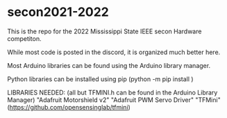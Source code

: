 # secon2021-2022

This is the repo for the 2022 Mississippi State IEEE secon Hardware competiton.

While most code is posted in the discord, it is organized much better here. 

Most Arduino libraries can be found using the Arduino library manager.

Python libraries can be installed using pip
(python -m pip install <filename>)


LIBRARIES NEEDED:
(all but TFMINI.h can be found in the Arduino Library Manager)
"Adafruit Motorshield v2"
"Adafruit PWM Servo Driver"
"TFMini" (https://github.com/opensensinglab/tfmini)

